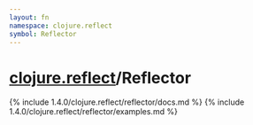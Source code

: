 ```yaml
---
layout: fn
namespace: clojure.reflect
symbol: Reflector
---
```


# [clojure.reflect](../)/Reflector

{% include 1.4.0/clojure.reflect/reflector/docs.md %}
{% include 1.4.0/clojure.reflect/reflector/examples.md %}

